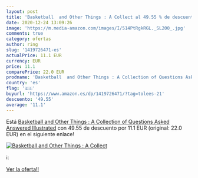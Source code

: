 ```yaml
---
layout: post
title: 'Basketball  and Other Things : A Collect al 49.55 % de descuento'
date: 2020-12-24 13:09:26
image: 'https://m.media-amazon.com/images/I/514PtRgkRGL._SL200_.jpg'
comments: true
category: ofertas
author: ring
slug: '1419726471-es'
actualPrice: 11.1 EUR
currency: EUR
price: 11.1
comparePrice: 22.0 EUR
prodname: 'Basketball  and Other Things : A Collection of Questions Asked  Answered  Illustrated'
country: 'es'
flag: '🇪🇸'
buyurl: 'https://www.amazon.es/dp/1419726471/?tag=tolees-21'
descuento: '49.55'
average: '11.1'
---
```


Está [Basketball  and Other Things : A Collection of Questions Asked  Answered  Illustrated](https://www.amazon.es/dp/1419726471/?tag=tolees-21) con 49.55 de descuento por 11.1 EUR (original: 22.0 EUR) en el siguiente enlace!

[![Basketball  and Other Things : A Collect](https://m.media-amazon.com/images/I/514PtRgkRGL._SL200_.jpg)](https://www.amazon.es/dp/1419726471/?tag=tolees-21)

ℹ️:


[Ver la oferta!!](https://www.amazon.es/dp/1419726471/?tag=tolees-21)
